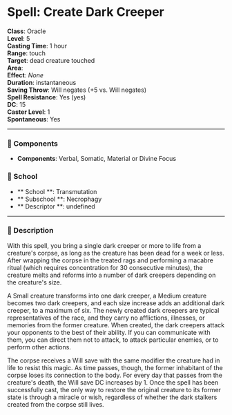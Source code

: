 
# Spell: Create Dark Creeper
**Class**: Oracle  
**Level**: 5  
**Casting Time**: 1 hour  
**Range**: touch  
**Target**: dead creature touched  
**Area**:   
**Effect**: _None_  
**Duration**: instantaneous  
**Saving Throw**: Will negates (+5 vs. Will negates)  
**Spell Resistance**: Yes (yes)  
**DC**: 15  
**Caster Level**: 1  
**Spontaneous**: Yes

---

### 🔮 Components
- **Components**: Verbal, Somatic, Material or Divine Focus

### 🏫 School
- ** School **: Transmutation
- ** Subschool **: Necrophagy
- ** Descriptor **: undefined
---

### 📜 Description
With this spell, you bring a single dark creeper or more to life from a creature's corpse, as long as the creature has been dead for a week or less. After wrapping the corpse in the treated rags and performing a macabre ritual (which requires concentration for 30 consecutive minutes), the creature melts and reforms into a number of dark creepers depending on the creature's size.

A Small creature transforms into one dark creeper, a Medium creature becomes two dark creepers, and each size increase adds an additional dark creeper, to a maximum of six. The newly created dark creepers are typical representatives of the race, and they carry no afflictions, illnesses, or memories from the former creature. When created, the dark creepers attack your opponents to the best of their ability. If you can communicate with them, you can direct them not to attack, to attack particular enemies, or to perform other actions.

The corpse receives a Will save with the same modifier the creature had in life to resist this magic. As time passes, though, the former inhabitant of the corpse loses its connection to the body. For every day that passes from the creature's death, the Will save DC increases by 1. Once the spell has been successfully cast, the only way to restore the original creature to its former state is through a miracle or wish, regardless of whether the dark stalkers created from the corpse still lives.
